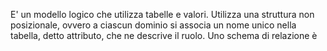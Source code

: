 E' un modello logico che utilizza tabelle e valori. Utilizza una struttura non posizionale, ovvero a ciascun dominio si associa un nome unico nella tabella, detto attributo, che ne descrive il ruolo.
Uno schema di relazione è 
